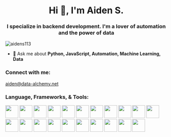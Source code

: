 <h1 align="center">Hi 👋, I'm Aiden S.</h1>
<h3 align="center">I specialize in backend development. I'm a lover of automation and the power of data</h3>

<p align="left"> <img src="https://komarev.com/ghpvc/?username=aidens113&label=Profile%20views&color=0e75b6&style=flat" alt="aidens113" /> </p>

- 💬 Ask me about **Python, JavaScript, Automation, Machine Learning, Data**

<h3 align="left">Connect with me:</h3>
<p align="left">
  <a href="mailto:aiden@data-alchemy.net">aiden@data-alchemy.net</a>
</p>

<h3 align="left">Language, Frameworks, & Tools:</h3>
<p align="left"> 
  <a href="https://www.python.org/"><img width=40 height=40 src="https://data-alchemy.net/githubimgs/python.png"></a>
  <a href="https://developer.mozilla.org/en-US/docs/Web/JavaScript"><img width=40 height=40 src="https://data-alchemy.net/githubimgs/js.png"></a>
  <a href="https://www.php.net/"><img width=40 height=40 src="https://data-alchemy.net/githubimgs/php.png"></a>
  <a href="https://nodejs.org/en"><img width=40 height=40 src="https://data-alchemy.net/githubimgs/nodejs.png"></a>
  <a href="https://html.com/html5/"><img width=40 height=40 src="https://data-alchemy.net/githubimgs/html5.png"></a>
  <a href="https://www.selenium.dev/"><img width=40 height=40 src="https://data-alchemy.net/githubimgs/selenium.png"></a>
  <a href="https://getbootstrap.com/"><img width=40 height=40 src="https://data-alchemy.net/githubimgs/bootstrap.png"></a>
  <a href="https://www.mysql.com/"><img width=40 height=40 src="https://data-alchemy.net/githubimgs/mysql.png"></a>
  <a href="https://www.chartjs.org/"><img width=40 height=40 src="https://data-alchemy.net/githubimgs/chartjs.png"></a>
  <a href="https://www.tensorflow.org/"><img width=40 height=40 src="https://data-alchemy.net/githubimgs/tf.png"></a>
  <a href="https://expressjs.com/"><img width=40 height=40 src="https://data-alchemy.net/githubimgs/express.png"></a>
  <a href="https://pandas.pydata.org/"><img width=40 height=40 src="https://data-alchemy.net/githubimgs/pandas.png"></a>
  <a href="https://www.docker.com/"><img width=40 height=40 src="https://data-alchemy.net/githubimgs/docker.png"></a>
  <a href="https://canvasjs.com/"><img width=40 height=40 src="https://data-alchemy.net/githubimgs/canvasjs.png"></a>
  <a href="https://aws.amazon.com/"><img width=40 height=40 src="https://data-alchemy.net/githubimgs/aws.png"></a>
  <a href="https://pptr.dev/"><img width=40 height=40 src="https://data-alchemy.net/githubimgs/puppeteer.png"></a>
  <a href="https://pytorch.org/"><img width=40 height=40 src="https://data-alchemy.net/githubimgs/pytorch.png"></a>
  <a href="https://git-scm.com/"><img width=40 height=40 src="https://data-alchemy.net/githubimgs/git.png"></a>
  <a href="https://cloud.google.com"><img width=40 height=40 src="https://data-alchemy.net/githubimgs/gcloud.png"></a>
  <a href="https://www.arduino.cc/"><img width=40 height=40 src="https://data-alchemy.net/githubimgs/arduino1.png"></a>
  <a href="https://scikit-learn.org/stable/"><img width=40 height=40 src="https://data-alchemy.net/githubimgs/scikitlearn.png"></a>
</p>
